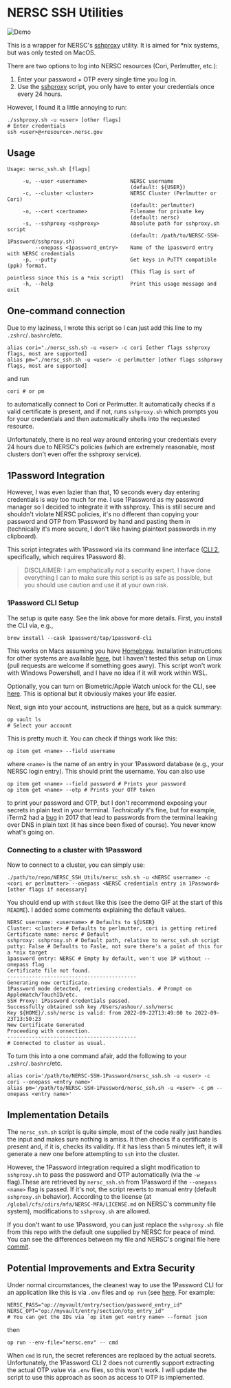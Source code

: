 # NERSC SSH Utilities

![Demo](demo.gif)

This is a wrapper for NERSC's [sshproxy](https://docs.nersc.gov/connect/mfa/#sshproxy) utility. It is aimed for *nix systems, but was only tested on MacOS.

There are two options to log into NERSC resources (Cori, Perlmutter, etc.):
1. Enter your password + OTP every single time you log in.
2. Use the [sshproxy](https://docs.nersc.gov/connect/mfa/#sshproxy) script, you only have to enter your credentials once every 24 hours.

However, I found it a little annoying to run:

```
./sshproxy.sh -u <user> [other flags]
# Enter credentials
ssh <user>@<resource>.nersc.gov
```

## Usage

```
Usage: nersc_ssh.sh [flags]

	 -u, --user <username>			    NERSC username
						                (default: ${USER})
	 -c, --cluster <cluster>		    NERSC Cluster (Perlmutter or Cori)
						                (default: perlmutter)
	 -o, --cert <certname>			    Filename for private key
						                (default: nersc)
	 -s, --sshproxy <sshproxy>		    Absolute path for sshproxy.sh script
						                (default: /path/to/NERSC-SSH-1Password/sshproxy.sh)
	     --onepass <1password_entry>	Name of the 1password entry with NERSC credentials
	 -p, --putty				        Get keys in PuTTY compatible (ppk) format.
                                        (This flag is sort of pointless since this is a *nix script)
	 -h, --help 				        Print this usage message and exit
```


## One-command connection
Due to my laziness, I wrote this script so I can just add this line to my `.zshrc`/`.bashrc`/etc.

```
alias cori="./nersc_ssh.sh -u <user> -c cori [other flags sshproxy flags, most are supported]
alias pm="./nersc_ssh.sh -u <user> -c perlmutter [other flags sshproxy flags, most are supported]
```

and run

```
cori # or pm
```
to automatically connect to Cori or Perlmutter. It automatically checks if a valid certificate is present, and if not, runs `sshproxy.sh` which prompts you for your credentials and then automatically shells into the requested resource.

Unfortunately, there is no real way around entering your credentials every 24 hours due to NERSC's policies (which are extremely reasonable, most clusters don't even offer the sshproxy service).

## 1Password Integration

However, I was even lazier than that, 10 seconds every day entering credentials is way too much for me. I use 1Password as my password manager so I decided to integrate it with sshproxy. This is still secure and shouldn't violate NERSC policies, it's no different than copying your password and OTP from 1Password by hand and pasting them in (technically it's more secure, I don't like having plaintext passwords in my clipboard).

This script integrates with 1Password via its command line interface ([CLI 2](https://developer.1password.com/docs/cli/get-started/), specifically, which requires 1Password 8).

> DISCLAIMER: I am emphatically *not* a security expert. I have done everything I can to make sure this script is as safe as possible, but you should use caution and use it at your own risk.

### 1Password CLI Setup
The setup is quite easy. See the link above for more details. First, you install the CLI via, e.g.,

```
brew install --cask 1password/tap/1password-cli
```

This works on Macs assuming you have [Homebrew](https://brew.sh). Installation instructions for other systems are available [here](https://developer.1password.com/docs/cli/get-started/#install), but I haven't tested this setup on Linux (pull requests are welcome if something goes awry). This script won't work with Windows Powershell, and I have no idea if it will work within WSL.

Optionally, you can turn on Biometric/Apple Watch unlock for the CLI, see [here](https://developer.1password.com/docs/cli/get-started/#turn-on-biometric-unlock). This is optional but it obviously makes your life easier.

Next, sign into your account, instructions are [here](https://developer.1password.com/docs/cli/get-started/#sign-in-to-your-account), but as a quick summary:

```
op vault ls
# Select your account
```

This is pretty much it. You can check if things work like this:

```
op item get <name> --field username
```

where `<name>` is the name of an entry in your 1Password database (e.g., your NERSC login entry). This should print the username. You can also use

```
op item get <name> --field password # Prints your password
op item get <name> --otp # Prints your OTP token

```
to print your password and OTP, but I don't recommend exposing your secrets in plain text in your terminal. *Technically* it's fine, but for example, iTerm2 had a [bug](https://www.bleepingcomputer.com/news/security/iterm2-leaks-everything-you-hover-in-your-terminal-via-dns-requests/) in 2017 that lead to passwords from the terminal leaking over DNS in plain text (it has since been fixed of course). You never know what's going on.

### Connecting to a cluster with 1Password

Now to connect to a cluster, you can simply use:
```
./path/to/repo/NERSC_SSH_Utils/nersc_ssh.sh -u <NERSC username> -c <cori or perlmutter> --onepass <NERSC credentials entry in 1Password> [other flags if necessary]
```

You should end up with `stdout` like this (see the demo GIF at the start of this `README`). I added some comments explaining the default values.

```
NERSC username: <username> # Defaults to ${USER}
Cluster: <cluster> # Defaults to perlmutter, cori is getting retired
Certificate name: nersc # Default
sshproxy: sshproxy.sh # Default path, relative to nersc_ssh.sh script
putty: False # Defaults to Fasle, not sure there's a point of this for a *nix target
1password entry: NERSC # Empty by default, won't use 1P without --onepass flag
Certificate file not found.
------------------------------------------
Generating new certificate.
1Password mode detected, retrieving credentials. # Prompt on AppleWatch/TouchID/etc.
SSH Proxy: 1Password credentials passed.
Successfully obtained ssh key /Users/ashour/.ssh/nersc
Key ${HOME}/.ssh/nersc is valid: from 2022-09-22T13:49:00 to 2022-09-23T13:50:23
New Certificate Generated
Proceeding with connection.
------------------------------------------
# Connected to cluster as usual.
```

To turn this into a one command afair, add the following to your `.zshrc`/`.bashrc`/etc.

```
alias cori='/path/to/NERSC-SSH-1Password/nersc_ssh.sh -u <user> -c cori --onepass <entry name>'
alias pm='/path/to/NERSC-SSH-1Password/nersc_ssh.sh -u <user> -c pm --onepass <entry name>'
```

## Implementation Details

The `nersc_ssh.sh` script is quite simple, most of the code really just handles the input and makes sure nothing is amiss. It then checks if a certificate is present and, if it is, checks its validity. If it has less than 5 minutes left, it will generate a new one before attempting to `ssh` into the cluster.

However, the 1Password integration required a slight modification to `sshproxy.sh` to pass the password and OTP automatically (via the `-w` flag).These are retrieved by `nersc_ssh.sh` from 1Password if the `--onepass <name>` flag is passed. If it's not, the script reverts to manual entry (default `sshproxy.sh` behavior). According to the license (at `/global/cfs/cdirs/mfa/NERSC-MFA/LICENSE.md` on NERSC's community file system), modifications to `sshproxy.sh` are allowed. 

If you don't want to use 1Password, you can just replace the `sshproxy.sh` file from this repo with the default one supplied by NERSC for peace of mind. You can see the differences between my file and NERSC's original file here [commit](https://github.com/oashour/NERSC-SSH-1Password/commit/75588cea373ce000995a66e013f3955fef5479eb#diff-befc582385c02a8d054617f7656c321afaedf826ff7a182148c3fc684cb60d7d).

## Potential Improvements and Extra Security
Under normal circumstances, the cleanest way to use the 1Password CLI for an application like this is via `.env` files and `op run` (see [here](https://developer.1password.com/docs/cli/secrets-environment-variables#use-environment-env-files). For example:

```nersc.env
NERSC_PASS="op://myvault/entry/section/password_entry_id"
NERSC_OPT="op://myvault/entry/section/otp_entry_id"
# You can get the IDs via `op item get <entry name> --format json
```

then

```
op run --env-file="nersc.env" -- cmd
```

When `cmd` is run, the secret references are replaced by the actual secrets. Unfortunately, the 1Password CLI 2 does not currently support extracting the actual OTP value via `.env` files, so this won't work. I will update the script to use this approach as soon as access to OTP is implemented.
